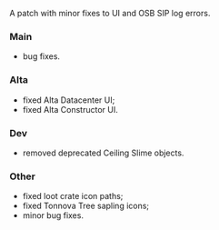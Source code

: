 A patch with minor fixes to UI and OSB SIP log errors.

### Main

- bug fixes.

### Alta

- fixed Alta Datacenter UI;
- fixed Alta Constructor UI.

### Dev

- removed deprecated Ceiling Slime objects.

### Other

- fixed loot crate icon paths;
- fixed Tonnova Tree sapling icons;
- minor bug fixes.
